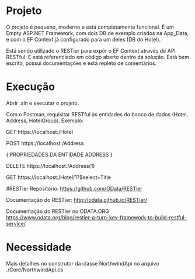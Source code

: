 # Projeto
O projeto é pequeno, moderno e está completamente funcional.
É um Empty ASP.NET Framework, com dois DB de exemplo criados na App_Data, e com o EF Context já configurado para um deles (DB do Hotel).

Está sendo utilizado o RESTier para expôr o EF Context através de API RESTful. E está referenciado em código aberto dentro da solução. Está bem escrito, possui documentações e está repleto de comentários.

# Execução
Abrir .sln e executar o projeto.

Com o Postman, requisitar RESTful às entidades do banco de dados (Hotel, Address, HotelGroup).
Exemplo:

GET https://localhost:<porta>/Hotel

POST https://localhost:<porta>/Address
  
{
  PROPRIEDADES DA ENTIDADE ADDRESS
}

DELETE https://localhost:<porta>/Address(1)

GET https://localhost:<porta>/Hotel/1?$select=Title


#RESTier
Repositório:
https://github.com/OData/RESTier

Documentação do RESTier:
http://odata.github.io/RESTier/

Documentação do RESTier no ODATA.ORG
https://www.odata.org/blog/restier-a-turn-key-framework-to-build-restful-service/

# Necessidade
Mais detalhes no construtor da classe NorthwindApi no arquivo ./Core/NorthwindApi.cs


